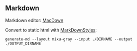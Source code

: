 ## Markdown

Markdown editor: [MacDown](http://macdown.uranusjr.com/)

Convert to static html with [MarkDownStyles](https://github.com/mixu/markdown-styles):

`generate-md --layout mixu-gray --input ./DIRNAME --output ./OUTPUT_DIRNAME`

